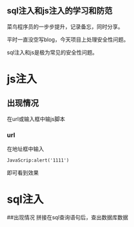 ## sql注入和js注入的学习和防范
菜鸟程序员的一步步提升，记录备忘，同时分享。

平时一直没空写blog，今天项目上处理安全性问题。

sql注入和js是极为常见的安全性问题。

# js注入

## 出现情况
在url或输入框中输js脚本

### url
在地址框中输入
```markdown
JavaScrip:alert('1111')
```
即可看到效果
# sql注入

##出现情况
拼接在sql查询语句后，查出数据库数据

